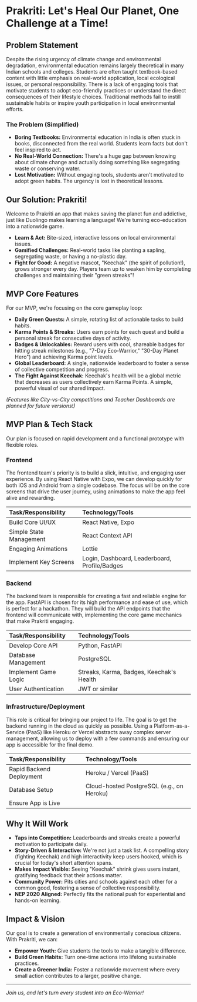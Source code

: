 # Prakriti: Let's Heal Our Planet, One Challenge at a Time!

## Problem Statement

Despite the rising urgency of climate change and environmental degradation, environmental education remains largely theoretical in many Indian schools and colleges. Students are often taught textbook-based content with little emphasis on real-world application, local ecological issues, or personal responsibility. There is a lack of engaging tools that motivate students to adopt eco-friendly practices or understand the direct consequences of their lifestyle choices. Traditional methods fail to instill sustainable habits or inspire youth participation in local environmental efforts.

### The Problem (Simplified)
* **Boring Textbooks:** Environmental education in India is often stuck in books, disconnected from the real world. Students learn facts but don't feel inspired to act.
* **No Real-World Connection:** There's a huge gap between knowing about climate change and actually doing something like segregating waste or conserving water.
* **Lost Motivation:** Without engaging tools, students aren't motivated to adopt green habits. The urgency is lost in theoretical lessons.

## Our Solution: Prakriti!

Welcome to Prakriti an app that makes saving the planet fun and addictive, just like Duolingo makes learning a language! We're turning eco-education into a nationwide game.

* **Learn & Act:** Bite-sized, interactive lessons on local environmental issues.
* **Gamified Challenges:** Real-world tasks like planting a sapling, segregating waste, or having a no-plastic day.
* **Fight for Good:** A negative mascot, "Keechak" (the spirit of pollution!), grows stronger every day. Players team up to weaken him by completing challenges and maintaining their "green streaks"!

## MVP Core Features

For our MVP, we're focusing on the core gameplay loop:

* **Daily Green Quests:** A simple, rotating list of actionable tasks to build habits.
* **Karma Points & Streaks:** Users earn points for each quest and build a personal streak for consecutive days of activity.
* **Badges & Unlockables:** Reward users with cool, shareable badges for hitting streak milestones (e.g., "7-Day Eco-Warrior," "30-Day Planet Hero") and achieving Karma point levels.
* **Global Leaderboard:** A single, nationwide leaderboard to foster a sense of collective competition and progress.
* **The Fight Against Keechak:** Keechak's health will be a global metric that decreases as users collectively earn Karma Points. A simple, powerful visual of our shared impact.

_(Features like City-vs-City competitions and Teacher Dashboards are planned for future versions!)_

## MVP Plan & Tech Stack

Our plan is focused on rapid development and a functional prototype with flexible roles.

### Frontend
The frontend team's priority is to build a slick, intuitive, and engaging user experience. By using React Native with Expo, we can develop quickly for both iOS and Android from a single codebase. The focus will be on the core screens that drive the user journey, using animations to make the app feel alive and rewarding.

| Task/Responsibility | Technology/Tools |
| :--- | :--- |
| Build Core UI/UX | React Native, Expo |
| Simple State Management | React Context API |
| Engaging Animations | Lottie |
| Implement Key Screens | Login, Dashboard, Leaderboard, Profile/Badges |

### Backend
The backend team is responsible for creating a fast and reliable engine for the app. FastAPI is chosen for its high performance and ease of use, which is perfect for a hackathon. They will build the API endpoints that the frontend will communicate with, implementing the core game mechanics that make Prakriti engaging.

| Task/Responsibility | Technology/Tools |
| :--- | :--- |
| Develop Core API | Python, FastAPI |
| Database Management | PostgreSQL |
| Implement Game Logic | Streaks, Karma, Badges, Keechak's Health |
| User Authentication | JWT or similar |

### Infrastructure/Deployment
This role is critical for bringing our project to life. The goal is to get the backend running in the cloud as quickly as possible. Using a Platform-as-a-Service (PaaS) like Heroku or Vercel abstracts away complex server management, allowing us to deploy with a few commands and ensuring our app is accessible for the final demo.

| Task/Responsibility | Technology/Tools |
| :--- | :--- |
| Rapid Backend Deployment | Heroku / Vercel (PaaS) |
| Database Setup | Cloud-hosted PostgreSQL (e.g., on Heroku) |
| Ensure App is Live | |

## Why It Will Work

* **Taps into Competition:** Leaderboards and streaks create a powerful motivation to participate daily.
* **Story-Driven & Interactive:** We're not just a task list. A compelling story (fighting Keechak) and high interactivity keep users hooked, which is crucial for today's short attention spans.
* **Makes Impact Visible:** Seeing "Keechak" shrink gives users instant, gratifying feedback that their actions matter.
* **Community Power:** Pits cities and schools against each other for a common good, fostering a sense of collective responsibility.
* **NEP 2020 Aligned:** Perfectly fits the national push for experiential and hands-on learning.

## Impact & Vision

Our goal is to create a generation of environmentally conscious citizens. With Prakriti, we can:

* **Empower Youth:** Give students the tools to make a tangible difference.
* **Build Green Habits:** Turn one-time actions into lifelong sustainable practices.
* **Create a Greener India:** Foster a nationwide movement where every small action contributes to a larger, positive change.

***
_Join us, and let's turn every student into an Eco-Warrior!_